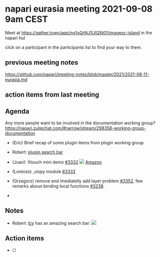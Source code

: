# napari eurasia meeting 2021-09-08 9am CEST

Meet at https://gather.town/app/nq1oQrNJ1UIQ5t01/imagesc-island in the napari hut

click on a participant in the participants list to find your way to them.

## previous meeting notes

https://github.com/napari/meeting-notes/blob/master/2021/2021-08-11-eurasia.md

## action items from last meeting



## Agenda

Any more people want to be involved in the documentation working group? https://napari.zulipchat.com/#narrow/stream/298358-working-group-documentation

- (Eric) Brief recap of some plugin items from plugin working group.
- Robert: [plugin search bar](https://www.napari-hub.org/plugins/napari-plugin-search)  
- (Juan): Xtouch mini demo [#3332](https://github.com/napari/napari/pull/3332) ![](https://i.imgur.com/erRXh0S.png)
  [Amazon](https://www.amazon.de/-/en/XTOUCHMINI-Behringer-Mixer/dp/B012CSKTYY/ref=sr_1_5?dchild=1&keywords=x-touch&qid=1631086558&sr=8-5&th=1)

- (Lorenzo) _vispy module [#3333](https://github.com/napari/napari/pull/3333)
- (Grzegorz) remove and imediatelly add layer problem [#3352](https://github.com/napari/napari/pull/3352), few remarks aboun binding local functions [#3238](https://github.com/napari/napari/issues/3238).
- 

Notes
-----
- Robert: [Icy](http://icy.bioimageanalysis.org/) has an amazing search bar: ![](https://i.imgur.com/xQrI0cH.png)




Action items
------------

- [ ] 
